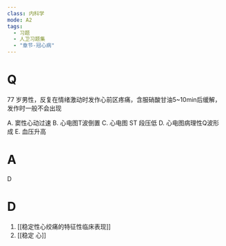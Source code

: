 ```yaml
---
class: 内科学
mode: A2
tags:
  - 习题
  - 人卫习题集
  - "章节-冠心病"
---
```


# Q
77 岁男性，反复在情绪激动时发作心前区疼痛，含服硝酸甘油5~10min后缓解，发作时一般不会出现

A. 窦性心动过速 
B. 心电图T波倒置
C. 心电图 ST 段压低 
D. 心电图病理性Q波形成
E. 血压升高
# A
D

# D
1. [[稳定性心绞痛的特征性临床表现]]
2. [[稳定 心]]